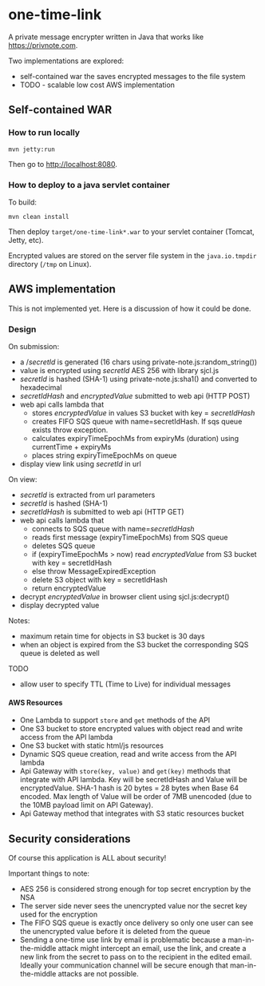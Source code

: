 # one-time-link
A private message encrypter written in Java that works like https://privnote.com.

Two implementations are explored:
* self-contained war the saves encrypted messages to the file system
* TODO - scalable low cost AWS implementation

## Self-contained WAR

### How to run locally
```
mvn jetty:run
```
Then go to [http://localhost:8080](http://localhost:8080).

### How to deploy to a java servlet container
To build:

```
mvn clean install
```
Then deploy `target/one-time-link*.war` to your servlet container (Tomcat, Jetty, etc).

Encrypted values are stored on the server file system in the `java.io.tmpdir` directory (`/tmp` on Linux).

## AWS implementation
This is not implemented yet. Here is a discussion of how it could be done.

### Design
On submission:
* a /*secretId* is generated (16 chars using private-note.js:random_string())
* value is encrypted using *secretId* AES 256 with library sjcl.js
* *secretId* is hashed (SHA-1) using private-note.js:sha1() and converted to hexadecimal
* *secretIdHash* and *encryptedValue* submitted to web api (HTTP POST)
* web api calls lambda that 
    * stores *encryptedValue* in values S3 bucket with key = *secretIdHash* 
    * creates FIFO SQS queue with name=secretIdHash. If sqs queue exists throw exception.
    * calculates expiryTimeEpochMs from expiryMs (duration) using currentTime + expiryMs
    * places string expiryTimeEpochMs on queue 
* display view link using *secretId* in url

On view:
* *secretId* is extracted from url parameters
* *secretId* is hashed (SHA-1)
* *secretIdHash* is submitted to web api (HTTP GET)
* web api calls lambda that
    * connects to SQS queue with name=*secretIdHash*
    * reads first message (expiryTimeEpochMs) from SQS queue
    * deletes SQS queue
    * if (expiryTimeEpochMs > now) read *encryptedValue* from S3 bucket with key = secretIdHash
    * else throw MessageExpiredException 
    * delete S3 object with key = secretIdHash
    * return encryptedValue
* decrypt *encryptedValue* in browser client using sjcl.js:decrypt() 
* display decrypted value 

Notes:

* maximum retain time for objects in S3 bucket is 30 days
* when an object is expired from the S3 bucket the corresponding SQS queue is deleted as well

TODO
* allow user to specify TTL (Time to Live) for individual messages

#### AWS Resources
* One Lambda to support `store` and `get` methods of the API 
* One S3 bucket to store encrypted values with object read and write access from the API lambda
* One S3 bucket with static html/js resources
* Dynamic SQS queue creation, read and write access from the API lambda
* Api Gateway with `store(key, value)` and `get(key)` methods that integrate with API lambda. Key will be secretIdHash and Value will be encryptedValue. SHA-1 hash is 20 bytes = 28 bytes when Base 64 encoded. Max length of Value will be order of 7MB unencoded (due to the 10MB payload limit on API Gateway).
* Api Gateway method that integrates with S3 static resources bucket

## Security considerations
Of course this application is ALL about security!

Important things to note:

* AES 256 is considered strong enough for top secret encryption by the NSA
* The server side never sees the unencrypted value nor the secret key used for the encryption
* The FIFO SQS queue is exactly once delivery so only one user can see the unencrypted value before it is deleted from the queue
* Sending a one-time use link by email is problematic because a man-in-the-middle attack might intercept an email, use the link, and create a new link from the secret to pass on to the recipient in the edited email. Ideally your communication channel will be secure enough that man-in-the-middle attacks are not possible.